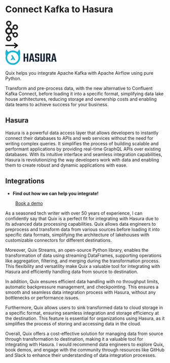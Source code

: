 # Connect Kafka to Hasura

<div class="connect-images cards blog-grid-card" markdown>
<div>
<img src="../images/kafka_logo.png" width="40px" />
</div>
<div>
<img src="../images/arrow.svg" width="40px" />
</div>
<div>
<img src="./images/hasura_1.jpg" />
</div>
</div>

Quix helps you integrate Apache Kafka with Apache Airflow using pure Python.

Transform and pre-process data, with the new alternative to Confluent Kafka Connect, before loading it into a specific format, simplifying data lake house arthitectures, reducing storage and ownership costs and enabling data teams to achieve success for your business.

## Hasura

Hasura is a powerful data access layer that allows developers to instantly connect their databases to APIs and web services without the need for writing complex queries. It simplifies the process of building scalable and performant applications by providing real-time GraphQL APIs over existing databases. With its intuitive interface and seamless integration capabilities, Hasura is revolutionizing the way developers work with data and enabling them to create robust and dynamic applications with ease.

## Integrations

<div class="grid cards" markdown>

- __Find out how we can help you integrate!__

    <a class="md-button md-button--primary" href="https://share.hsforms.com/1iW0TmZzKQMChk0lxd_tGiw4yjw2?__hstc=175542013.2303933fbd746c0ac86d9ccbe9bc9100.1728383268831.1729603416735.1729620918855.31&__hssc=175542013.1.1729620918855&__hsfp=2132701734" target="_blank" style="margin:.5rem;">Book a demo</a>

</div>


As a seasoned tech writer with over 50 years of experience, I can confidently say that Quix is a perfect fit for integrating with Hasura due to its advanced data processing capabilities. Quix allows data engineers to preprocess and transform data from various sources before loading it into specific data formats, simplifying the architecture of lakehouses with customizable connectors for different destinations. 

Moreover, Quix Streams, an open-source Python library, enables the transformation of data using streaming DataFrames, supporting operations like aggregation, filtering, and merging during the transformation process. This flexibility and versatility make Quix a valuable tool for integrating with Hasura and efficiently handling data from source to destination.

In addition, Quix ensures efficient data handling with no throughput limits, automatic backpressure management, and checkpointing. This ensures a smooth and seamless data integration process with Hasura, without any bottlenecks or performance issues.

Furthermore, Quix allows users to sink transformed data to cloud storage in a specific format, ensuring seamless integration and storage efficiency at the destination. This feature is essential for organizations using Hasura, as it simplifies the process of storing and accessing data in the cloud.

Overall, Quix offers a cost-effective solution for managing data from source through transformation to destination, making it a valuable tool for integrating with Hasura. I would recommend data engineers to explore Quix, book demos, and engage with the community through resources like GitHub and Slack to enhance their understanding of data integration processes.

